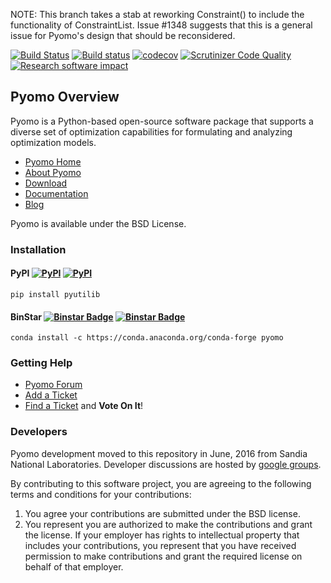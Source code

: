 NOTE: This branch takes a stab at reworking Constraint() to include the functionality of ConstraintList.
Issue #1348 suggests that this is a general issue for Pyomo's design that should be reconsidered.


[![Build Status](https://travis-ci.org/Pyomo/pyomo.svg?branch=master)](https://travis-ci.org/Pyomo/pyomo)
[![Build status](https://ci.appveyor.com/api/projects/status/km08tbkv05ik14n9/branch/master?svg=true)](https://ci.appveyor.com/project/WilliamHart/pyomo/branch/master)
[![codecov](https://codecov.io/gh/Pyomo/pyomo/branch/master/graph/badge.svg)](https://codecov.io/gh/Pyomo/pyomo)
[![Scrutinizer Code Quality](https://scrutinizer-ci.com/g/Pyomo/pyomo/badges/quality-score.png?b=master)](https://scrutinizer-ci.com/g/Pyomo/pyomo/?branch=master)
[![Research software impact](http://depsy.org/api/package/pypi/Pyomo/badge.svg)](http://depsy.org/package/python/Pyomo)

## Pyomo Overview

Pyomo is a Python-based open-source software package that supports a diverse set of optimization capabilities for formulating and analyzing optimization models.

* [Pyomo Home](http://www.pyomo.org)
* [About Pyomo](http://www.pyomo.org/about)
* [Download](http://www.pyomo.org/installation/)
* [Documentation](http://www.pyomo.org/documentation/)
* [Blog](http://www.pyomo.org/blog/)

Pyomo is available under the BSD License.

### Installation

#### PyPI [![PyPI](https://img.shields.io/pypi/v/pyomo.svg?maxAge=2592000)]() [![PyPI](https://img.shields.io/pypi/dm/pyomo.svg?maxAge=2592000)]()

    pip install pyutilib
    
#### BinStar [![Binstar Badge](https://anaconda.org/conda-forge/pyomo/badges/version.svg)](https://anaconda.org/conda-forge/pyomo) [![Binstar Badge](https://anaconda.org/conda-forge/pyomo/badges/downloads.svg)](https://anaconda.org/conda-forge/pyomo)

    conda install -c https://conda.anaconda.org/conda-forge pyomo

### Getting Help

* [Pyomo Forum](https://groups.google.com/forum/?hl=en#!forum/pyomo-forum)
* [Add a Ticket](https://github.com/Pyomo/pyomo/issues/new)
* [Find a Ticket](https://github.com/Pyomo/pyomo/issues) and **Vote On It**!

### Developers

Pyomo development moved to this repository in June, 2016 from
Sandia National Laboratories. Developer discussions are hosted by [google groups](https://groups.google.com/forum/#!forum/pyomo-developers).

By contributing to this software project, you are agreeing to the following terms and conditions for your contributions:

1. You agree your contributions are submitted under the BSD license. 
2. You represent you are authorized to make the contributions and grant the license. If your employer has rights to intellectual property that includes your contributions, you represent that you have received permission to make contributions and grant the required license on behalf of that employer. 
